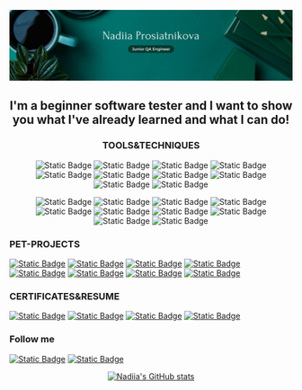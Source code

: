 ![Header](https://github.com/nadiiadi/nadiiadi/blob/main/assets/background.jpg)

<div align="center">

## I'm a beginner software tester and I want to show you what I've already learned and what I can do!

### TOOLS&TECHNIQUES
![Static Badge](https://img.shields.io/badge/TestRail-004225?logo=TestRail)
![Static Badge](https://img.shields.io/badge/Jira-004225?logo=Jira)
![Static Badge](https://img.shields.io/badge/Trello-004225?logo=Trello)
![Static Badge](https://img.shields.io/badge/Git-004225?logo=Git)
![Static Badge](https://img.shields.io/badge/Postman(API)-004225?logo=Postman)
![Static Badge](https://img.shields.io/badge/DBeaver(SQL)-004225?logo=DBeaver)
![Static Badge](https://img.shields.io/badge/HTML&CSS-004225?logo=CSS)
![Static Badge](https://img.shields.io/badge/JS-004225?logo=JavaScript)
![Static Badge](https://img.shields.io/badge/XML-004225?logo=XML)
![Static Badge](https://img.shields.io/badge/JSON-004225?logo=JSON)

![Static Badge](https://img.shields.io/badge/Traceability_Matrix-004225)
![Static Badge](https://img.shields.io/badge/Check--list-004225)
![Static Badge](https://img.shields.io/badge/Test_Cases-004225)
![Static Badge](https://img.shields.io/badge/Bug_Reports-004225)
![Static Badge](https://img.shields.io/badge/Test_Report-004225)
![Static Badge](https://img.shields.io/badge/Test_Design_Techniques-004225)
![Static Badge](https://img.shields.io/badge/Non--functional_Testing-004225)
![Static Badge](https://img.shields.io/badge/Change--related_Testing-004225)
![Static Badge](https://img.shields.io/badge/Static_Testing_Techniques-004225)
![Static Badge](https://img.shields.io/badge/Test_Levels-004225)

</div>

### PET-PROJECTS
[![Static Badge](https://img.shields.io/badge/JavaSimulator-004225)](https://github.com/nadiiadi/nadiiadi/tree/main/Pet-projects/JavaSimulator)
[![Static Badge](https://img.shields.io/badge/MonoBank-004225)](https://github.com/nadiiadi/nadiiadi/tree/main/Pet-projects/Monobank)
[![Static Badge](https://img.shields.io/badge/MakeUp-004225)](https://github.com/nadiiadi/nadiiadi/tree/main/Pet-projects/MakeUp)
[![Static Badge](https://img.shields.io/badge/Slack-004225)](https://github.com/nadiiadi/nadiiadi/tree/main/Pet-projects/Slack)
[![Static Badge](https://img.shields.io/badge/Trello-004225)](https://github.com/nadiiadi/nadiiadi/tree/main/Pet-projects/Trello)
[![Static Badge](https://img.shields.io/badge/TaskPro-004225)](https://github.com/nadiiadi/nadiiadi/tree/main/Pet-projects/TaskPro)
[![Static Badge](https://img.shields.io/badge/Kyla-004225)](https://github.com/nadiiadi/nadiiadi/tree/main/Pet-projects/Kyla)
[![Static Badge](https://img.shields.io/badge/Ringostat-004225)](https://github.com/nadiiadi/nadiiadi/tree/main/Pet-projects/Ringostat)

### CERTIFICATES&RESUME
[![Static Badge](https://img.shields.io/badge/CV-004225)](https://github.com/nadiiadi/nadiiadi/blob/main/Certificates%20and%20Resume/CV/NP.CV.4.pdf)
[![Static Badge](https://img.shields.io/badge/English-004225)](https://github.com/nadiiadi/nadiiadi/tree/main/Certificates%20and%20Resume/English)
[![Static Badge](https://img.shields.io/badge/Master`s_Degree-004225)](https://github.com/nadiiadi/nadiiadi/blob/main/Certificates%20and%20Resume/Master%60s/Master's%20Diploma.pdf)
[![Static Badge](https://img.shields.io/badge/GoIT-004225)](https://github.com/nadiiadi/nadiiadi/blob/main/Certificates%20and%20Resume/GoIT/CertificatGoIT.pdf)

### Follow me
[![Static Badge](https://img.shields.io/badge/LinkedIn-004225?logo=LinkedIn)](https://www.linkedin.com/in/nadiia-prosiatnikova/)
[![Static Badge](https://img.shields.io/badge/FaceBook-004225?logo=FaceBook)](https://www.facebook.com/profile.php?id=100009515894094&locale=uk_UA)

<div align="center">

[![Nadiia's GitHub stats](https://github-readme-stats.vercel.app/api?username=nadiiadi&show_icons=true&theme=shadow_green&rank_icon=github)](https://github.com/nadiiadi/github-readme-stats)

</div>
